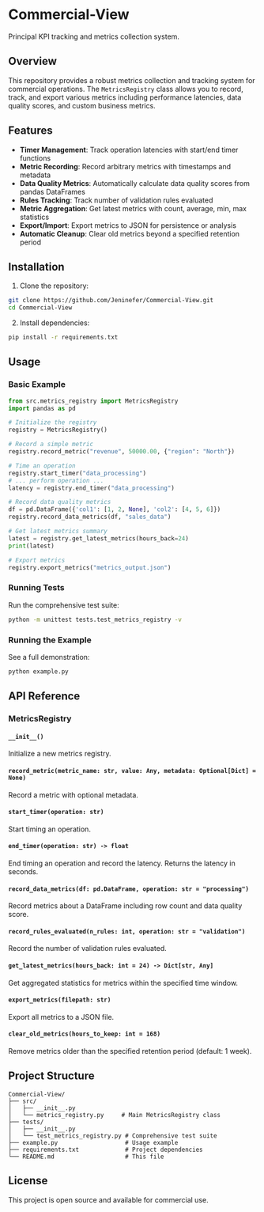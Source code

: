 # Commercial-View
Principal KPI tracking and metrics collection system.

## Overview

This repository provides a robust metrics collection and tracking system for commercial operations. The `MetricsRegistry` class allows you to record, track, and export various metrics including performance latencies, data quality scores, and custom business metrics.

## Features

- **Timer Management**: Track operation latencies with start/end timer functions
- **Metric Recording**: Record arbitrary metrics with timestamps and metadata
- **Data Quality Metrics**: Automatically calculate data quality scores from pandas DataFrames
- **Rules Tracking**: Track number of validation rules evaluated
- **Metric Aggregation**: Get latest metrics with count, average, min, max statistics
- **Export/Import**: Export metrics to JSON for persistence or analysis
- **Automatic Cleanup**: Clear old metrics beyond a specified retention period

## Installation

1. Clone the repository:
```bash
git clone https://github.com/Jeninefer/Commercial-View.git
cd Commercial-View
```

2. Install dependencies:
```bash
pip install -r requirements.txt
```

## Usage

### Basic Example

```python
from src.metrics_registry import MetricsRegistry
import pandas as pd

# Initialize the registry
registry = MetricsRegistry()

# Record a simple metric
registry.record_metric("revenue", 50000.00, {"region": "North"})

# Time an operation
registry.start_timer("data_processing")
# ... perform operation ...
latency = registry.end_timer("data_processing")

# Record data quality metrics
df = pd.DataFrame({'col1': [1, 2, None], 'col2': [4, 5, 6]})
registry.record_data_metrics(df, "sales_data")

# Get latest metrics summary
latest = registry.get_latest_metrics(hours_back=24)
print(latest)

# Export metrics
registry.export_metrics("metrics_output.json")
```

### Running Tests

Run the comprehensive test suite:

```bash
python -m unittest tests.test_metrics_registry -v
```

### Running the Example

See a full demonstration:

```bash
python example.py
```

## API Reference

### MetricsRegistry

#### `__init__()`
Initialize a new metrics registry.

#### `record_metric(metric_name: str, value: Any, metadata: Optional[Dict] = None)`
Record a metric with optional metadata.

#### `start_timer(operation: str)`
Start timing an operation.

#### `end_timer(operation: str) -> float`
End timing an operation and record the latency. Returns the latency in seconds.

#### `record_data_metrics(df: pd.DataFrame, operation: str = "processing")`
Record metrics about a DataFrame including row count and data quality score.

#### `record_rules_evaluated(n_rules: int, operation: str = "validation")`
Record the number of validation rules evaluated.

#### `get_latest_metrics(hours_back: int = 24) -> Dict[str, Any]`
Get aggregated statistics for metrics within the specified time window.

#### `export_metrics(filepath: str)`
Export all metrics to a JSON file.

#### `clear_old_metrics(hours_to_keep: int = 168)`
Remove metrics older than the specified retention period (default: 1 week).

## Project Structure

```
Commercial-View/
├── src/
│   ├── __init__.py
│   └── metrics_registry.py     # Main MetricsRegistry class
├── tests/
│   ├── __init__.py
│   └── test_metrics_registry.py # Comprehensive test suite
├── example.py                   # Usage example
├── requirements.txt             # Project dependencies
└── README.md                    # This file
```

## License

This project is open source and available for commercial use.
